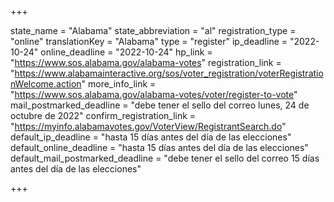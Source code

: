 +++

state_name = "Alabama"
state_abbreviation = "al"
registration_type = "online"
translationKey = "Alabama"
type = "register"
ip_deadline = "2022-10-24"
online_deadline = "2022-10-24"
hp_link = "https://www.sos.alabama.gov/alabama-votes"
registration_link = "https://www.alabamainteractive.org/sos/voter_registration/voterRegistrationWelcome.action"
more_info_link = "https://www.sos.alabama.gov/alabama-votes/voter/register-to-vote"
mail_postmarked_deadline = "debe tener el sello del correo lunes, 24 de octubre de 2022"
confirm_registration_link = "https://myinfo.alabamavotes.gov/VoterView/RegistrantSearch.do"
default_ip_deadline = "hasta 15 días antes del día de las elecciones"
default_online_deadline = "hasta 15 días antes del día de las elecciones"
default_mail_postmarked_deadline = "debe tener el sello del correo 15 días antes del día de las elecciones"

+++